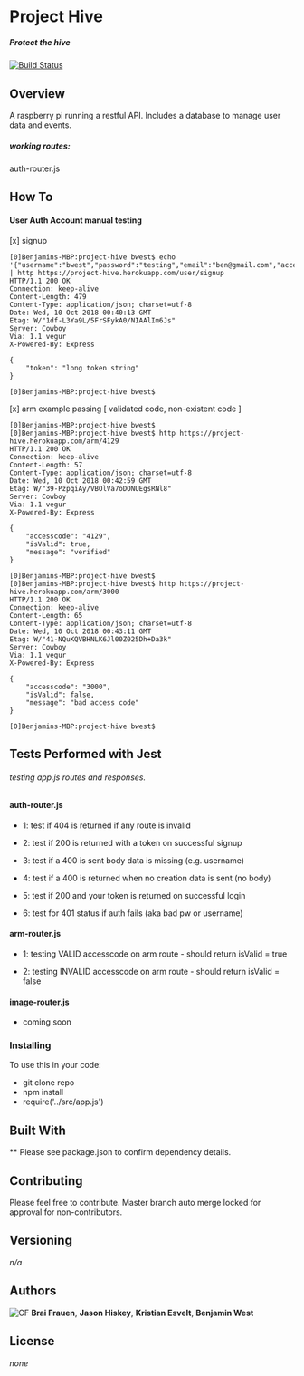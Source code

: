 # Project Hive
##### Protect the hive
[![Build Status](https://travis-ci.com/bgwest/project-hive.svg?branch=development)](https://travis-ci.com/bgwest/project-hive)
## Overview

A raspberry pi running a restful API. Includes a database to manage user data and events.

##### working routes:

auth-router.js

## How To

#### User Auth Account manual testing

[x] signup

```
[0]Benjamins-MBP:project-hive bwest$ echo '{"username":"bwest","password":"testing","email":"ben@gmail.com","accesscode":"4129"}' | http https://project-hive.herokuapp.com/user/signup
HTTP/1.1 200 OK
Connection: keep-alive
Content-Length: 479
Content-Type: application/json; charset=utf-8
Date: Wed, 10 Oct 2018 00:40:13 GMT
Etag: W/"1df-L3Ya9L/5FrSFykA0/NIAAlIm6Js"
Server: Cowboy
Via: 1.1 vegur
X-Powered-By: Express

{
    "token": "long token string"
}

[0]Benjamins-MBP:project-hive bwest$ 
```

[x] arm example passing [ validated code, non-existent code ]

```
[0]Benjamins-MBP:project-hive bwest$ 
[0]Benjamins-MBP:project-hive bwest$ http https://project-hive.herokuapp.com/arm/4129
HTTP/1.1 200 OK
Connection: keep-alive
Content-Length: 57
Content-Type: application/json; charset=utf-8
Date: Wed, 10 Oct 2018 00:42:59 GMT
Etag: W/"39-PzpqiAy/VBOlVa7oDONUEgsRNl8"
Server: Cowboy
Via: 1.1 vegur
X-Powered-By: Express

{
    "accesscode": "4129",
    "isValid": true,
    "message": "verified"
}

[0]Benjamins-MBP:project-hive bwest$ 
[0]Benjamins-MBP:project-hive bwest$ http https://project-hive.herokuapp.com/arm/3000
HTTP/1.1 200 OK
Connection: keep-alive
Content-Length: 65
Content-Type: application/json; charset=utf-8
Date: Wed, 10 Oct 2018 00:43:11 GMT
Etag: W/"41-NQuKQVBHNLK6Jl00Z025Dh+Da3k"
Server: Cowboy
Via: 1.1 vegur
X-Powered-By: Express

{
    "accesscode": "3000",
    "isValid": false,
    "message": "bad access code"
}

[0]Benjamins-MBP:project-hive bwest$
```


## Tests Performed with Jest

###### testing app.js routes and responses.

#### auth-router.js

* 1: test if 404 is returned if any route is invalid

* 2: test if 200 is returned with a token on successful signup

* 3: test if a 400 is sent body data is missing (e.g. username)

* 4: test if a 400 is returned when no creation data is sent (no body)

* 5: test if 200 and your token is returned on successful login

* 6: test for 401 status if auth fails (aka bad pw or username)

#### arm-router.js

* 1: testing VALID accesscode on arm route - should return isValid = true

* 2: testing INVALID accesscode on arm route - should return isValid = false

#### image-router.js

* coming soon

### Installing

To use this in your code:

- git clone repo 
- npm install 
- require('../src/app.js')

## Built With

** Please see package.json to confirm dependency details.

## Contributing

Please feel free to contribute. Master branch auto merge locked for approval for non-contributors.

## Versioning

*n/a*

## Authors

![CF](http://i.imgur.com/7v5ASc8.png) **Brai Frauen**, **Jason Hiskey**, **Kristian Esvelt**, **Benjamin West**

## License

*none*
